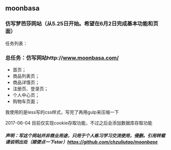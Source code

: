 ## moonbasa
### 仿写梦芭莎网站（从5.25日开始。希望在6月2日完成基本功能和页面）
任务列表：
### 总任务：仿写网站http://www.moonbasa.com/
- 首页；
- 商品列表页；
- 商品详情页；
- 注册页、登录页；
- 个人中心页；
- 购物车页面；


我使用的是less写的css样式，写完了再用gulp来压缩一下


2017-06-04
目前仅实现cookie存取功能，不过之后会添加数据库存取功能

##### 声明：写这个网站并非商业用途，只用于个人练习学习交流使用，侵删。引用转载请说明出处（顺便点一下star）https://github.com/chzuliutao/moonbase



